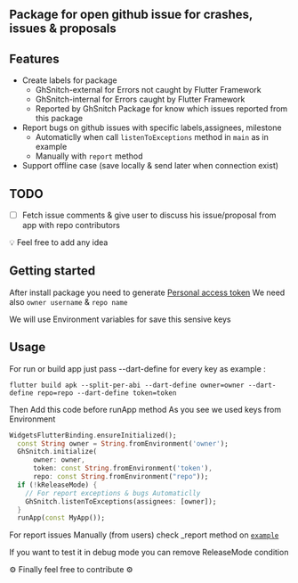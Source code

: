 <!--
This README describes the package. If you publish this package to pub.dev,
this README's contents appear on the landing page for your package.

For information about how to write a good package README, see the guide for
[writing package pages](https://dart.dev/guides/libraries/writing-package-pages).

For general information about developing packages, see the Dart guide for
[creating packages](https://dart.dev/guides/libraries/create-library-packages)
and the Flutter guide for
[developing packages and plugins](https://flutter.dev/developing-packages).
-->

## Package for open github issue for crashes, issues & proposals

## Features
- Create labels for package
	- GhSnitch-external for Errors not caught by Flutter Framework
	- GhSnitch-internal for Errors caught by Flutter Framework
  - Reported by GhSnitch Package for know which issues reported from this package
- Report bugs on github issues with specific labels,assignees, milestone
  - Automaticlly when call `listenToExceptions` method in `main` as in example
  - Manually with `report` method
- Support offline case (save locally & send later when connection exist)

## TODO
- [ ] Fetch issue comments & give user to discuss his issue/proposal from app with repo contributors

💡 Feel free to add any idea 

## Getting started

After install package you need to generate [Personal access token](https://docs.github.com/en/authentication/keeping-your-account-and-data-secure/creating-a-personal-access-token)
We need also `owner username` & `repo name`

We will use Environment variables for save this sensive keys
## Usage

For run or build app just pass --dart-define for every key as example :

```
flutter build apk --split-per-abi --dart-define owner=owner --dart-define repo=repo --dart-define token=token
```

Then Add this code before runApp method
As you see we used keys from Environment
```dart
WidgetsFlutterBinding.ensureInitialized();
  const String owner = String.fromEnvironment('owner');
  GhSnitch.initialize(
      owner: owner,
      token: const String.fromEnvironment('token'),
      repo: const String.fromEnvironment("repo"));
  if (!kReleaseMode) {
    // For report exceptions & bugs Automaticlly
    GhSnitch.listenToExceptions(assignees: [owner]);
  }
  runApp(const MyApp());
```
For report issues Manually (from users) check _report method on [`example`](example/lib/main.dart)

If you want to test it in debug mode you can remove ReleaseMode condition

⚙️ Finally feel free to contribute ⚙️